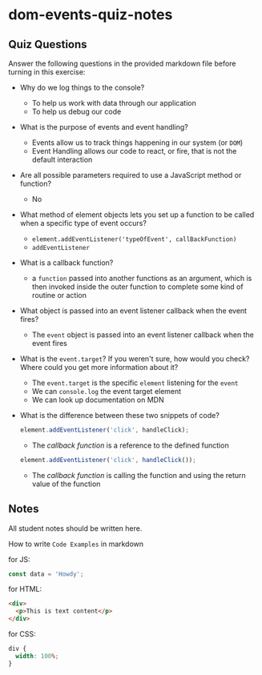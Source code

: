 # dom-events-quiz-notes

## Quiz Questions

Answer the following questions in the provided markdown file before turning in this exercise:

- Why do we log things to the console?

  - To help us work with data through our application
  - To help us debug our code

- What is the purpose of events and event handling?

  - Events allow us to track things happening in our system (or `DOM`)
  - Event Handling allows our code to react, or fire, that is not the default interaction

- Are all possible parameters required to use a JavaScript method or function?

  - No

- What method of element objects lets you set up a function to be called when a specific type of event occurs?

  - `element.addEventListener('typeOfEvent', callBackFunction)`
  - `addEventListener`

- What is a callback function?

  - a `function` passed into another functions as an argument, which is then invoked inside the outer function to complete some kind of routine or action

- What object is passed into an event listener callback when the event fires?

  - The `event` object is passed into an event listener callback when the event fires

- What is the `event.target`? If you weren't sure, how would you check? Where could you get more information about it?

  - The `event.target` is the specific `element` listening for the `event`
  - We can `console.log` the event target element
  - We can look up documentation on MDN

- What is the difference between these two snippets of code?

  ```js
  element.addEventListener('click', handleClick);
  ```

  - The _callback function_ is a reference to the defined function

  ```js
  element.addEventListener('click', handleClick());
  ```

  - The _callback function_ is calling the function and using the return value of the function

## Notes

All student notes should be written here.

How to write `Code Examples` in markdown

for JS:

```javascript
const data = 'Howdy';
```

for HTML:

```html
<div>
  <p>This is text content</p>
</div>
```

for CSS:

```css
div {
  width: 100%;
}
```
